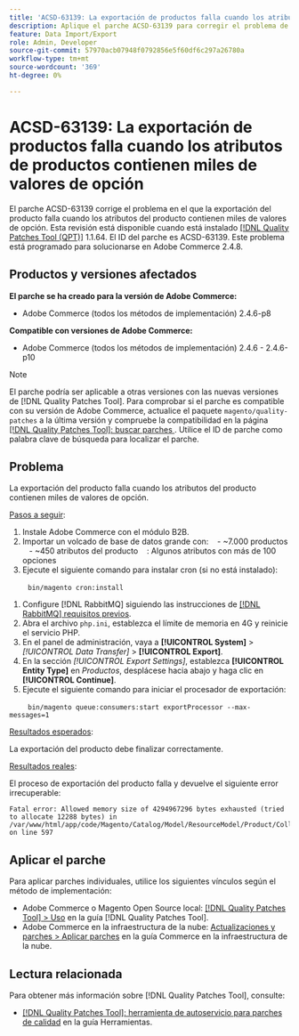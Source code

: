 ```yaml
---
title: 'ACSD-63139: La exportación de productos falla cuando los atributos de productos contienen miles de valores de opción'
description: Aplique el parche ACSD-63139 para corregir el problema de Adobe Commerce en el que la exportación del producto falla cuando los atributos del producto contienen miles de valores de opción.
feature: Data Import/Export
role: Admin, Developer
source-git-commit: 57970acb07948f0792856e5f60df6c297a26780a
workflow-type: tm+mt
source-wordcount: '369'
ht-degree: 0%

---
```



# ACSD-63139: La exportación de productos falla cuando los atributos de productos contienen miles de valores de opción

El parche ACSD-63139 corrige el problema en el que la exportación del producto falla cuando los atributos del producto contienen miles de valores de opción. Esta revisión está disponible cuando está instalado [[!DNL Quality Patches Tool (QPT)]](/help/tools/quality-patches-tool/quality-patches-tool-to-self-serve-quality-patches.md) 1.1.64. El ID del parche es ACSD-63139. Este problema está programado para solucionarse en Adobe Commerce 2.4.8.

## Productos y versiones afectados

**El parche se ha creado para la versión de Adobe Commerce:**

* Adobe Commerce (todos los métodos de implementación) 2.4.6-p8

**Compatible con versiones de Adobe Commerce:**

* Adobe Commerce (todos los métodos de implementación) 2.4.6 - 2.4.6-p10

>[!NOTE]
>
>El parche podría ser aplicable a otras versiones con las nuevas versiones de [!DNL Quality Patches Tool]. Para comprobar si el parche es compatible con su versión de Adobe Commerce, actualice el paquete `magento/quality-patches` a la última versión y compruebe la compatibilidad en la página [[!DNL Quality Patches Tool]: buscar parches ](https://experienceleague.adobe.com/tools/commerce-quality-patches/index.html?lang=es). Utilice el ID de parche como palabra clave de búsqueda para localizar el parche.

## Problema

La exportación del producto falla cuando los atributos del producto contienen miles de valores de opción.

<u>Pasos a seguir</u>:

1. Instale Adobe Commerce con el módulo B2B.
1. Importar un volcado de base de datos grande con:
   &#x200B;- ~7.000 productos
   &#x200B;- ~450 atributos del producto
   : Algunos atributos con más de 100 opciones
1. Ejecute el siguiente comando para instalar cron (si no está instalado):

   ```
   bin/magento cron:install
   ```

1. Configure [!DNL RabbitMQ] siguiendo las instrucciones de [[!DNL RabbitMQ] requisitos previos](https://experienceleague.adobe.com/es/docs/commerce-operations/installation-guide/prerequisites/rabbitmq).
1. Abra el archivo `php.ini`, establezca el límite de memoria en 4G y reinicie el servicio PHP.
1. En el panel de administración, vaya a **[!UICONTROL System]** > *[!UICONTROL Data Transfer]* > **[!UICONTROL Export]**.
1. En la sección *[!UICONTROL Export Settings]*, establezca **[!UICONTROL Entity Type]** en *Productos*, desplácese hacia abajo y haga clic en **[!UICONTROL Continue]**.
1. Ejecute el siguiente comando para iniciar el procesador de exportación:

   ```
   bin/magento queue:consumers:start exportProcessor --max-messages=1
   ```

<u>Resultados esperados</u>:

La exportación del producto debe finalizar correctamente.

<u>Resultados reales</u>:

El proceso de exportación del producto falla y devuelve el siguiente error irrecuperable:

```
Fatal error: Allowed memory size of 4294967296 bytes exhausted (tried to allocate 12288 bytes) in /var/www/html/app/code/Magento/Catalog/Model/ResourceModel/Product/Collection.php on line 597
```

## Aplicar el parche

Para aplicar parches individuales, utilice los siguientes vínculos según el método de implementación:

* Adobe Commerce o Magento Open Source local: [[!DNL Quality Patches Tool] > Uso](/help/tools/quality-patches-tool/usage.md) en la guía [!DNL Quality Patches Tool].
* Adobe Commerce en la infraestructura de la nube: [Actualizaciones y parches > Aplicar parches](https://experienceleague.adobe.com/docs/commerce-cloud-service/user-guide/develop/upgrade/apply-patches.html?lang=es) en la guía Commerce en la infraestructura de la nube.

## Lectura relacionada

Para obtener más información sobre [!DNL Quality Patches Tool], consulte:

* [[!DNL Quality Patches Tool]: herramienta de autoservicio para parches de calidad](/help/tools/quality-patches-tool/quality-patches-tool-to-self-serve-quality-patches.md) en la guía Herramientas.

